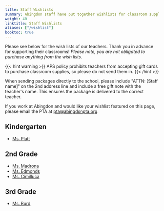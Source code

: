 ```yaml
--- 
title: Staff Wishlists
summary: Abingdon staff have put together wishlists for classroom supplies.
weight: 40
linktitle: Staff Wishlists
aliases: ["/wishlist"]
booktoc: true
---
```


Please see below for the wish lists of our teachers. Thank you in advance for supporting their classrooms! *Please note, you are not obligated to purchase anything from the wish lists.*

{{< hint warning >}}
APS policy prohibits teachers from accepting gift cards to purchase classroom supplies, so please do not send them in.
{{< /hint >}}

When sending packages directly to the school, please include "ATTN: [Staff name]" on the 2nd address line and include a free gift note with the teacher's name. This ensures the package is delivered to the correct teacher.

If you work at Abingdon and would like your wishlist featured on this page, please email the PTA at pta@abingdonpta.org.

## Kindergarten

- [Ms. Platt](https://www.amazon.com/hz/wishlist/ls/UW5CNNPMGAFB)

## 2nd Grade

- [Ms. Madrona](https://www.amazon.com/hz/wishlist/ls/1KBQWYUEJJWAY)
- [Ms. Edmonds](https://www.amazon.com/hz/wishlist/ls/3O3REUGA8ALYH)
- [Ms. Cimilluca](https://www.amazon.com/hz/wishlist/ls/1YHUOLUQWIQ6U)

## 3rd Grade

- [Ms. Burd](https://www.amazon.com/hz/wishlist/ls/3NHI49RVDQWDF)